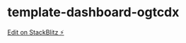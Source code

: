 # template-dashboard-ogtcdx

[Edit on StackBlitz ⚡️](https://stackblitz.com/edit/template-dashboard-ogtcdx)